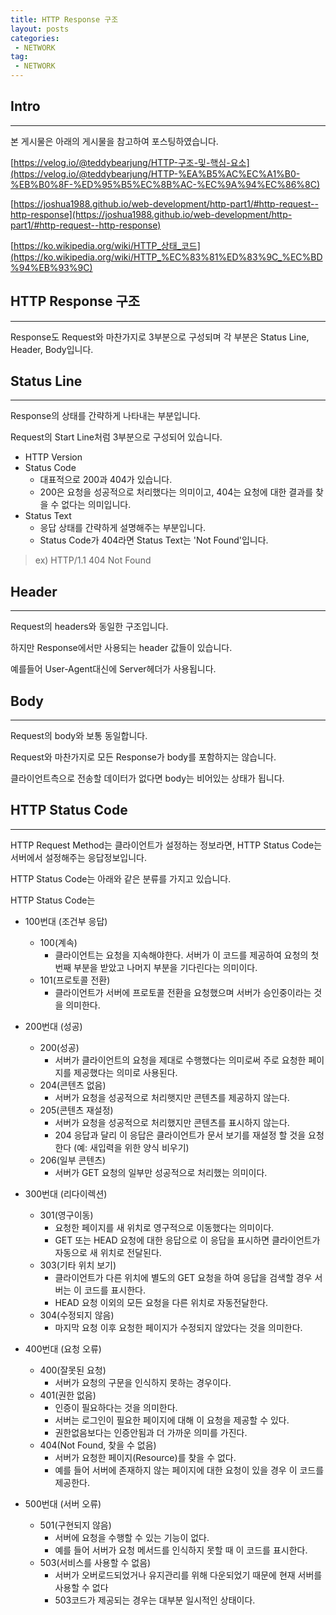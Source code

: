 ```yaml
---
title: HTTP Response 구조
layout: posts
categories:
 - NETWORK
tag:
 - NETWORK
---
```

## **Intro**
---
본 게시물은 아래의 게시물을 참고하여 포스팅하였습니다.

[https://velog.io/@teddybearjung/HTTP-구조-및-핵심-요소](https://velog.io/@teddybearjung/HTTP-%EA%B5%AC%EC%A1%B0-%EB%B0%8F-%ED%95%B5%EC%8B%AC-%EC%9A%94%EC%86%8C)

[https://joshua1988.github.io/web-development/http-part1/#http-request--http-response](https://joshua1988.github.io/web-development/http-part1/#http-request--http-response)

[https://ko.wikipedia.org/wiki/HTTP_상태_코드](https://ko.wikipedia.org/wiki/HTTP_%EC%83%81%ED%83%9C_%EC%BD%94%EB%93%9C)

## **HTTP Response 구조**
---
Response도 Request와 마찬가지로 3부분으로 구성되며 각 부분은 Status Line, Header, Body입니다.

## **Status Line**
---
Response의 상태를 간략하게 나타내는 부분입니다.

Request의 Start Line처럼 3부분으로 구성되어 있습니다.

- HTTP Version
- Status Code
    - 대표적으로 200과 404가 있습니다.
    - 200은 요청을 성공적으로 처리했다는 의미이고, 404는 요청에 대한 결과를 찾을 수 없다는 의미입니다.
- Status Text
    - 응답 상태를 간략하게 설명해주는 부분입니다.
    - Status Code가 404라면 Status Text는 'Not Found'입니다.

> ex) HTTP/1.1 404 Not Found

## **Header**
---
Request의 headers와 동일한 구조입니다.

하지만 Response에서만 사용되는 header 값들이 있습니다.

예를들어 User-Agent대신에 Server헤더가 사용됩니다.

## **Body**
---
Request의 body와 보통 동일합니다.

Request와 마찬가지로 모든 Response가 body를 포함하지는 않습니다.

클라이언트측으로 전송할 데이터가 없다면 body는 비어있는 상태가 됩니다.

## HTTP Status Code
---
HTTP Request Method는 클라이언트가 설정하는 정보라면, HTTP Status Code는 서버에서 설정해주는 응답정보입니다.

 HTTP Status Code는 아래와 같은 분류를 가지고 있습니다.

 HTTP Status Code는 

- 100번대 (조건부 응답)
    - 100(계속)
        - 클라이언트는 요청을 지속해야한다. 서버가 이 코드를 제공하여 요청의 첫 번째 부분을 받았고 나머지 부분을 기다린다는 의미이다.
    - 101(프로토콜 전환)
        - 클라이언트가 서버에 프로토콜 전환을 요청했으며 서버가 승인중이라는 것을 의미한다.

- 200번대 (성공)
    - 200(성공)
        - 서버가 클라이언트의 요청을 제대로 수행했다는 의미로써 주로 요청한 페이지를 제공했다는 의미로 사용된다.
    - 204(콘텐츠 없음)
        - 서버가 요청을 성공적으로 처리햇지만 콘텐츠를 제공하지 않는다.
    - 205(콘텐츠 재설정)
        - 서버가 요청을 성공적으로 처리했지만 콘텐츠를 표시하지 않는다.
        - 204 응답과 달리 이 응답은 클라이언트가 문서 보기를 재설정 할 것을 요청한다 (예: 새입력을 위한 양식 비우기)
    - 206(일부 콘텐츠)
        - 서버가 GET 요청의 일부만 성공적으로 처리했는 의미이다.

- 300번대 (리다이렉션)
    - 301(영구이동)
        - 요청한 페이지를 새 위치로 영구적으로 이동했다는 의미이다.
        - GET 또는 HEAD 요청에 대한 응답으로 이 응답을 표시하면 클라이언트가 자동으로 새 위치로 전달된다.
    - 303(기타 위치 보기)
        - 클라이언트가 다른 위치에 별도의 GET 요청을 하여 응답을 검색할 경우 서버는 이 코드를 표시한다.
        - HEAD 요청 이외의 모든 요청을 다른 위치로 자동전달한다.
    - 304(수정되지 않음)
        - 마지막 요청 이후 요청한 페이지가 수정되지 않았다는 것을 의미한다.

- 400번대 (요청 오류)
    - 400(잘못된 요청)
        - 서버가 요청의 구문을 인식하지 못하는 경우이다.
    - 401(권한 없음)
        - 인증이 필요하다는 것을 의미한다.
        - 서버는 로그인이 필요한 페이지에 대해 이 요청을 제공할 수 있다.
        - 권한없음보다는 인증안됨과 더 가까운 의미를 가진다.
    - 404(Not Found, 찾을 수 없음)
        - 서버가 요청한 페이지(Resource)를 찾을 수 없다.
        - 예를 들어 서버에 존재하지 않는 페이지에 대한 요청이 있을 경우 이 코드를 제공한다.

- 500번대 (서버 오류)
    - 501(구현되지 않음)
        - 서버에 요청을 수행할 수 있는 기능이 없다.
        - 예를 들어 서버가 요청 메서드를 인식하지 못할 때 이 코드를 표시한다.
    - 503(서비스를 사용할 수 없음)
        - 서버가 오버로드되었거나 유지관리를 위해 다운되었기 때문에 현재 서버를 사용할 수 없다
        - 503코드가 제공되는 경우는 대부분 일시적인 상태이다.